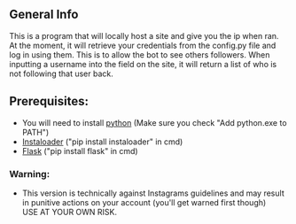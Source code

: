## General Info
This is a program that will locally host a site and give you the ip when ran. At the moment, it will retrieve your credentials from the config.py file and log in using them.
This is to allow the bot to see others followers. When inputting a username into the field on the site, it will return a list of who is not following that user back. 

## Prerequisites:
- You will need to install [python](https://www.python.org/downloads/) (Make sure you check "Add python.exe to PATH")
- [Instaloader](https://github.com/instaloader/instaloader) ("pip install instaloader" in cmd)
- [Flask](https://github.com/pallets/flask/) ("pip install flask" in cmd)
### Warning:
- This version is technically against Instagrams guidelines and may result in punitive actions on your account (you'll get warned first though)</br> USE AT YOUR OWN RISK.
